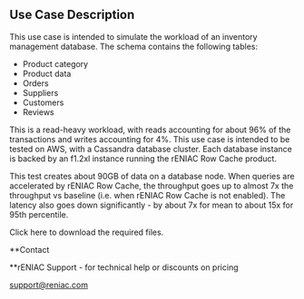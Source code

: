 
## Use Case Description
This use case is intended to simulate the workload of an inventory management database. The schema contains the following tables:

- Product category
- Product data
- Orders
- Suppliers
- Customers
- Reviews

This is a read-heavy workload, with reads accounting for about 96% of the transactions and writes accounting for 4%. This use case is intended to be tested on AWS, with a Cassandra database cluster. Each database instance is backed by an f1.2xl instance running the rENIAC Row Cache product.

This test creates about 90GB of data on a database node. When queries are accelerated by rENIAC Row Cache, the throughput goes up to almost 7x the throughput vs baseline (i.e. when rENIAC Row Cache is not enabled). The latency also goes down significantly - by about 7x for mean to about 15x for 95th percentile. 

Click here to download the required files.

**Contact

**rENIAC Support - for technical help or discounts on pricing

support@reniac.com


